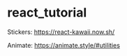 # react_tutorial
Stickers: https://react-kawaii.now.sh/

Animate:
https://animate.style/#utilities


